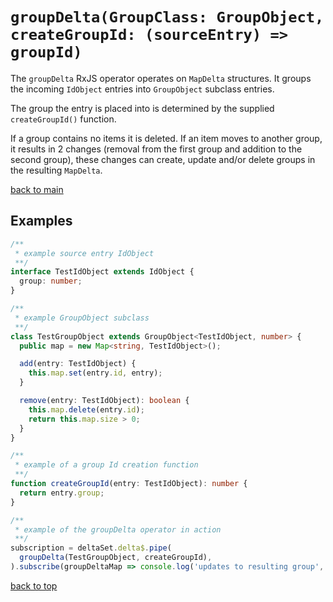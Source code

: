 # `groupDelta(GroupClass: GroupObject, createGroupId: (sourceEntry) => groupId)`

The `groupDelta` RxJS operator operates on `MapDelta` structures.
It groups the incoming `IdObject` entries into `GroupObject` subclass entries.

The group the entry is placed into is determined by the supplied `createGroupId()` function.

If a group contains no items it is deleted. If an item moves to another group, it results in 2 changes (removal from the first group and addition to the second group), these changes can create, update and/or delete groups in the resulting `MapDelta`. 

[back to main](../../../README.md)

## Examples

``` typescript
/**
 * example source entry IdObject
 **/
interface TestIdObject extends IdObject {
  group: number;
}

/**
 * example GroupObject subclass
 **/
class TestGroupObject extends GroupObject<TestIdObject, number> {
  public map = new Map<string, TestIdObject>();

  add(entry: TestIdObject) {
    this.map.set(entry.id, entry);
  }

  remove(entry: TestIdObject): boolean {
    this.map.delete(entry.id);
    return this.map.size > 0;   
  }
}

/**
 * example of a group Id creation function
 **/
function createGroupId(entry: TestIdObject): number {
  return entry.group;
}

/**
 * example of the groupDelta operator in action
 **/
subscription = deltaSet.delta$.pipe(
  groupDelta(TestGroupObject, createGroupId),
).subscribe(groupDeltaMap => console.log('updates to resulting group', groupDeltaMap));
```
[back to top](#filterdeltafilterfunction-entry--boolean)